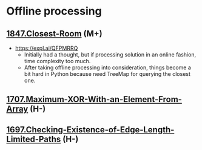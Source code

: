 # Offline processing

## [1847.Closest-Room](https://github.com/wisdompeak/LeetCode/tree/master/Heap/1847.Closest-Room) \(M+\)  

* https://expl.ai/QFPMRRQ
  * Initially had a thought, but if processing solution in an online fashion, time complexity too much. 
  * After taking offline processing into consideration, things become a bit hard in Python because need TreeMap for querying the closest one. 

## [1707.Maximum-XOR-With-an-Element-From-Array](https://github.com/wisdompeak/LeetCode/tree/master/Trie/1707.Maximum-XOR-With-an-Element-From-Array) \(H-\)  

## [1697.Checking-Existence-of-Edge-Length-Limited-Paths](https://github.com/wisdompeak/LeetCode/tree/master/Union_Find/1697.Checking-Existence-of-Edge-Length-Limited-Paths) \(H-\)  
